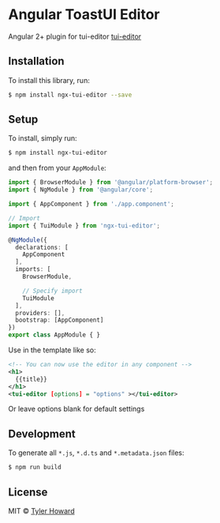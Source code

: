 # Angular ToastUI Editor

Angular 2+ plugin for tui-editor [tui-editor](https://github.com/nhnent/tui.editor)

## Installation

To install this library, run:

```bash
$ npm install ngx-tui-editor --save
```

## Setup

To install, simply run:

```bash
$ npm install ngx-tui-editor
```

and then from your `AppModule`:

```typescript
import { BrowserModule } from '@angular/platform-browser';
import { NgModule } from '@angular/core';

import { AppComponent } from './app.component';

// Import
import { TuiModule } from 'ngx-tui-editor';

@NgModule({
  declarations: [
    AppComponent
  ],
  imports: [
    BrowserModule,

    // Specify import
    TuiModule
  ],
  providers: [],
  bootstrap: [AppComponent]
})
export class AppModule { }
```

Use in the template like so:

```xml
<!-- You can now use the editor in any component -->
<h1>
  {{title}}
</h1>
<tui-editor [options] = "options" ></tui-editor>
```
Or leave options blank for default settings

## Development

To generate all `*.js`, `*.d.ts` and `*.metadata.json` files:

```bash
$ npm run build
```

## License

MIT © [Tyler Howard](mailto:tylernhoward@gmail.com)
